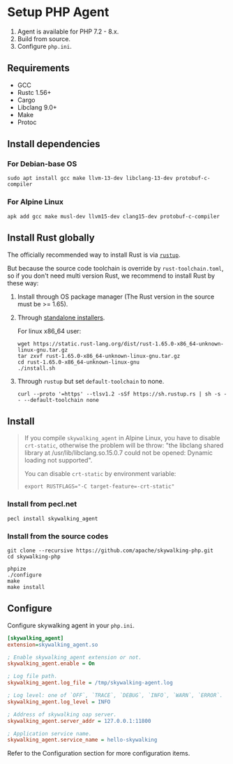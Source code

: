 # Setup PHP Agent

1. Agent is available for PHP 7.2 - 8.x.
2. Build from source.
3. Configure `php.ini`.

## Requirements

- GCC
- Rustc 1.56+
- Cargo
- Libclang 9.0+
- Make
- Protoc

## Install dependencies

### For Debian-base OS

```shell
sudo apt install gcc make llvm-13-dev libclang-13-dev protobuf-c-compiler
```

### For Alpine Linux

```shell
apk add gcc make musl-dev llvm15-dev clang15-dev protobuf-c-compiler
```

## Install Rust globally

The officially recommended way to install Rust is via [`rustup`](https://www.rust-lang.org/tools/install).

But because the source code toolchain is override by `rust-toolchain.toml`,
so if you don't need multi version Rust, we recommend to install Rust by these
way:

1. Install through OS package manager (The Rust version in the source must be >= 1.65).

2. Through [standalone installers](https://forge.rust-lang.org/infra/other-installation-methods.html#standalone-installers).

   For linux x86_64 user:

   ```shell
   wget https://static.rust-lang.org/dist/rust-1.65.0-x86_64-unknown-linux-gnu.tar.gz
   tar zxvf rust-1.65.0-x86_64-unknown-linux-gnu.tar.gz
   cd rust-1.65.0-x86_64-unknown-linux-gnu
   ./install.sh
   ```

3. Through `rustup` but set `default-toolchain` to none.

   ```shell
   curl --proto '=https' --tlsv1.2 -sSf https://sh.rustup.rs | sh -s -- --default-toolchain none
   ```

## Install

> If you compile `skywalking_agent` in Alpine Linux, you have to disable `crt-static`, otherwise
> the problem will be throw: "the libclang shared library at /usr/lib/libclang.so.15.0.7 could not
> be opened: Dynamic loading not supported".
>
> You can disable `crt-static` by environment variable:
>
> ```shell
> export RUSTFLAGS="-C target-feature=-crt-static"
> ```

### Install from pecl.net

```shell script
pecl install skywalking_agent
```

### Install from the source codes

```shell script
git clone --recursive https://github.com/apache/skywalking-php.git
cd skywalking-php

phpize
./configure
make
make install
```

## Configure

Configure skywalking agent in your `php.ini`.

```ini
[skywalking_agent]
extension=skywalking_agent.so

; Enable skywalking_agent extension or not.
skywalking_agent.enable = On

; Log file path.
skywalking_agent.log_file = /tmp/skywalking-agent.log

; Log level: one of `OFF`, `TRACE`, `DEBUG`, `INFO`, `WARN`, `ERROR`.
skywalking_agent.log_level = INFO

; Address of skywalking oap server.
skywalking_agent.server_addr = 127.0.0.1:11800

; Application service name.
skywalking_agent.service_name = hello-skywalking
```

Refer to the Configuration section for more configuration items.
